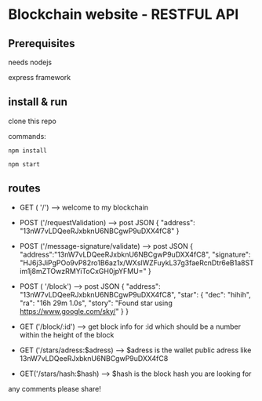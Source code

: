 # Blockchain website - RESTFUL API

## Prerequisites

needs nodejs

express framework

## install & run

clone this repo

commands:

`
npm install
`

`
npm start
`
## routes

-  GET ( '/') --> welcome to my blockchain
- POST ('/requestValidation) --> post JSON {
                                           	"address": 
                                           "13nW7vLDQeeRJxbknU6NBCgwP9uDXX4fC8"
                                           }
- POST ('/message-signature/validate) --> post JSON {
                                                    	"address":"13nW7vLDQeeRJxbknU6NBCgwP9uDXX4fC8",
                                                    	"signature": "HJ6j3JiPgPOo9vP82ro1B6az1x/WXslWZFuykL37g3faeRcnDtr6eB1a8STim1j8mZTOwzRMYiToCxGH0jpYFMU="
                                                    }
-  POST ( '/block') --> post JSON {
                                  	"address": "13nW7vLDQeeRJxbknU6NBCgwP9uDXX4fC8",
                                    "star": {
                                      "dec": "hihih",
                                      "ra": "16h 29m 1.0s",
                                      "story": "Found star using https://www.google.com/sky/"
                                    }
                                  }
-  GET ('/block/:id') --> get block info for :id which should be a number within the height of the block

- GET ('/stars/adress:$adress) --> $adress is the wallet public adress like 13nW7vLDQeeRJxbknU6NBCgwP9uDXX4fC8
- GET('/stars/hash:$hash) --> $hash is the block hash you are looking for

any comments please share!

